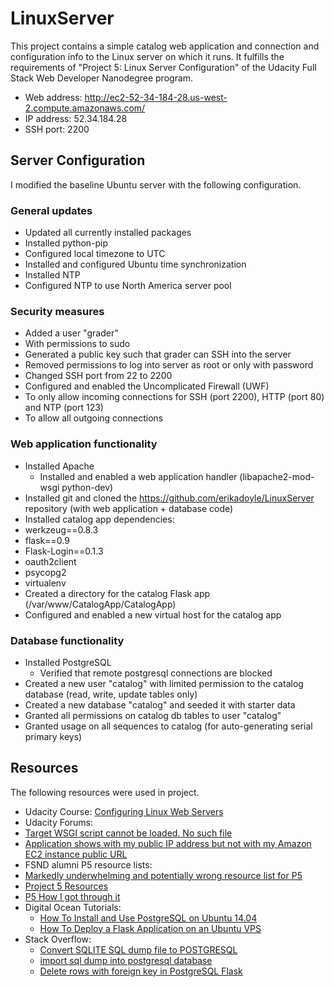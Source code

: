 # LinuxServer
This project contains a simple catalog web application and connection and
configuration info to the Linux server on which it runs. It fulfills the
requirements of "Project 5: Linux Server Configuration" of the Udacity Full Stack
Web Developer Nanodegree program.

- Web address: http://ec2-52-34-184-28.us-west-2.compute.amazonaws.com/
- IP address: 52.34.184.28
- SSH port: 2200

## Server Configuration
I modified the baseline Ubuntu server with the following configuration.

### General updates
 - Updated all currently installed packages
 - Installed python-pip
 - Configured local timezone to UTC
 - Installed and configured Ubuntu time synchronization
  - Installed NTP
  - Configured NTP to use North America server pool

### Security measures
 - Added a user "grader"
  - With permissions to sudo
  - Generated a public key such that grader can SSH into the server
 - Removed permissions to log into server as root or only with password
 - Changed SSH port from 22 to 2200
 - Configured and enabled the Uncomplicated Firewall (UWF)
  - To only allow incoming connections for SSH (port 2200), HTTP (port 80) and NTP (port 123)
  - To allow all outgoing connections

### Web application functionality
- Installed Apache
  - Installed and enabled a web application handler (libapache2-mod-wsgi python-dev)
 - Installed git and cloned the https://github.com/erikadoyle/LinuxServer repository (with web application + database code)
 - Installed catalog app dependencies:
  - werkzeug==0.8.3
  - flask==0.9
  - Flask-Login==0.1.3
  - oauth2client
  - psycopg2
  - virtualenv
- Created a directory for the catalog Flask app (/var/www/CatalogApp/CatalogApp)
- Configured and enabled a new virtual host for the catalog app

### Database functionality
- Installed PostgreSQL
  - Verified that remote postgresql connections are blocked
- Created a new user "catalog" with limited permission to the catalog database (read, write, update tables only) 
- Created a new database "catalog" and seeded it with starter data
- Granted all permissions on catalog db tables to user "catalog"
- Granted usage on all sequences to catalog (for auto-generating serial primary keys)

## Resources
The following resources were used in project.
- Udacity Course: [Configuring Linux Web Servers](https://www.udacity.com/course/configuring-linux-web-servers--ud299)
- Udacity Forums: 
 - [Target WSGI script cannot be loaded. No such file](https://discussions.udacity.com/t/target-wsgi-script-cannot-be-loaded-no-such-file/44819)
 - [Application shows with my public IP address but not with my Amazon EC2 instance public URL](https://discussions.udacity.com/t/application-shows-with-my-public-ip-address-but-not-with-my-amazon-ec2-instance-public-url/37117/1)
  - FSND alumni P5 resource lists:
   - [Markedly underwhelming and potentially wrong resource list for P5](https://discussions.udacity.com/t/markedly-underwhelming-and-potentially-wrong-resource-list-for-p5/8587)
   - [Project 5 Resources](https://discussions.udacity.com/t/project-5-resources/28343)
   - [P5 How I got through it](https://discussions.udacity.com/t/p5-how-i-got-through-it/15342/17)
- Digital Ocean Tutorials:
  - [How To Install and Use PostgreSQL on Ubuntu 14.04](https://www.digitalocean.com/community/tutorials/how-to-install-and-use-postgresql-on-ubuntu-14-04)
  - [How To Deploy a Flask Application on an Ubuntu VPS](https://www.digitalocean.com/community/tutorials/how-to-deploy-a-flask-application-on-an-ubuntu-vps)
- Stack Overflow:
  - [Convert SQLITE SQL dump file to POSTGRESQL](http://stackoverflow.com/questions/4581727/convert-sqlite-sql-dump-file-to-postgresql)
  - [import sql dump into postgresql database](http://stackoverflow.com/questions/6842393/import-sql-dump-into-postgresql-database)
  - [Delete rows with foreign key in PostgreSQL Flask](http://stackoverflow.com/questions/28514025/delete-rows-with-foreign-key-in-postgresql-flask)
